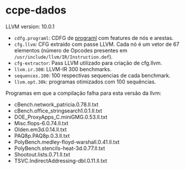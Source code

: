 # ccpe-dados

LLVM version: 10.0.1

- `cdfg.programl`: CDFG de [programl](https://github.com/ChrisCummins/ProGraML) com features de nós e arestas.
- `cfg.llvm`: CFG extraído com passe LLVM. Cada nó é um vetor de 67 elementos (número de Opcodes presentes em `/usr/include/llvm/IR/Instruction.def`).
- `cfg-extractor`: Pass LLVM utilizado para criação de cfg.llvm.
- `llvm.ir.300`: LLVM-IR 300 benchmarks.
- `sequences.100`: 100 respectivas sequencias de cada benchmark.
- `llvm.opt.30k`: programas otimizados com 100 sequências.

Programas em que a compilação falha para esta versão da llvm:
- cBench.network_patricia.0.78.ll.txt
- cBench.office_stringsearch1.0.1.ll.txt
- DOE_ProxyApps_C.miniGMG.0.53.ll.txt
- Misc.flops-6.0.74.ll.txt
- Olden.em3d.0.14.ll.txt
- PAQ8p.PAQ8p.0.3.ll.txt
- PolyBench.medley-floyd-warshall.0.41.ll.txt
- PolyBench.stencils-heat-3d.0.77.ll.txt
- Shootout.lists.0.71.ll.txt
- TSVC.IndirectAddressing-dbl.0.11.ll.txt
